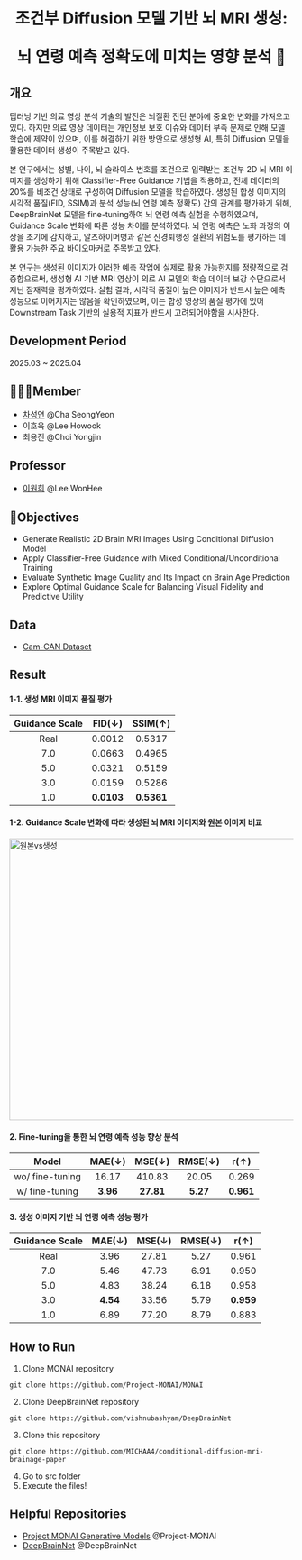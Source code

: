 <h1 align='center'>조건부 Diffusion 모델 기반 뇌 MRI 생성:
  
  뇌 연령 예측 정확도에 미치는 영향 분석 🧠</h1>

## 개요

딥러닝 기반 의료 영상 분석 기술의 발전은 뇌질환 진단 분야에 중요한 변화를 가져오고 있다. 하지만 의료 영상 데이터는 개인정보 보호 이슈와 데이터 부족 문제로 인해 모델 학습에 제약이 있으며, 이를 해결하기 위한 방안으로 생성형 AI, 특히 Diffusion 모델을 활용한 데이터 생성이 주목받고 있다.

본 연구에서는 성별, 나이, 뇌 슬라이스 번호를 조건으로 입력받는 조건부 2D 뇌 MRI 이미지를 생성하기 위해 Classifier-Free Guidance 기법을 적용하고, 전체 데이터의 20%를 비조건 상태로 구성하여 Diffusion 모델을 학습하였다. 생성된 합성 이미지의 시각적 품질(FID, SSIM)과 분석 성능(뇌 연령 예측 정확도) 간의 관계를 평가하기 위해, DeepBrainNet 모델을 fine-tuning하여 뇌 연령 예측 실험을 수행하였으며, Guidance Scale 변화에 따른 성능 차이를 분석하였다. 뇌 연령 예측은 노화 과정의 이상을 조기에 감지하고, 알츠하이머병과 같은 신경퇴행성 질환의 위험도를 평가하는 데 활용 가능한 주요 바이오마커로 주목받고 있다.

본 연구는 생성된 이미지가 이러한 예측 작업에 실제로 활용 가능한지를 정량적으로 검증함으로써, 생성형 AI 기반 MRI 영상이 의료 AI 모델의 학습 데이터 보강 수단으로서 지닌 잠재력을 평가하였다. 실험 결과, 시각적 품질이 높은 이미지가 반드시 높은 예측 성능으로 이어지지는 않음을 확인하였으며, 이는 합성 영상의 품질 평가에 있어 Downstream Task 기반의 실용적 지표가 반드시 고려되어야함을 시사한다.


## Development Period
2025.03 ~ 2025.04

## 👩🏻‍💻Member
<ul>
  <li><a href="https://github.com/MICHAA4">차성연</a> @Cha SeongYeon</li>
  <li>이호욱</a> @Lee Howook</li>
  <li>최용진</a> @Choi Yongjin</li>
</ul>

## Professor
<ul>
 <li><a href="https://wonhee-lee.github.io/">이원희</a> @Lee WonHee</li>
</ul>

## 📌Objectives
<ul>
 <li>Generate Realistic 2D Brain MRI Images Using Conditional Diffusion Model</li>
 <li>Apply Classifier-Free Guidance with Mixed Conditional/Unconditional Training</li>
 <li>Evaluate Synthetic Image Quality and Its Impact on Brain Age Prediction</li>
 <li>Explore Optimal Guidance Scale for Balancing Visual Fidelity and Predictive Utility</li>
</ul>

## Data
<ul>
  <li><a href="https://camcan-archive.mrc-cbu.cam.ac.uk/dataaccess/">Cam-CAN Dataset</a></li>
</ul>

## Result
#### 1-1. 생성 MRI 이미지 품질 평가

|Guidance Scale|FID(↓)|SSIM(↑)|
|:---:|:---:|:---:|
|Real|0.0012|0.5317|
|7.0|0.0663|0.4965|
|5.0|0.0321|0.5159|
|3.0|0.0159|0.5286|
|1.0|**0.0103**|**0.5361**|

#### 1-2. Guidance Scale 변화에 따라 생성된 뇌 MRI 이미지와 원본 이미지 비교
<img width="600" height="500" alt="원본vs생성" src="https://github.com/user-attachments/assets/7afffbcd-2f9a-4167-a8eb-40f02f093275" />



#### 2. Fine-tuning을 통한 뇌 연령 예측 성능 향상 분석

|Model|MAE(↓)|MSE(↓)|RMSE(↓)|r(↑)|
|:---:|:----:|:----:|:----:|:----:|
|wo/ fine-tuning|16.17|410.83|20.05|0.269|
|w/ fine-tuning|**3.96**|**27.81**|**5.27**|**0.961**|


#### 3. 생성 이미지 기반 뇌 연령 예측 성능 평가

|Guidance Scale|MAE(↓)|MSE(↓)|RMSE(↓)|r(↑)|
|:---:|:----:|:----:|:----:|:----:|
|Real|3.96|27.81|5.27|0.961|
|7.0|5.46|47.73|6.91|0.950|
|5.0|4.83|38.24|6.18|0.958|
|3.0|**4.54**|33.56|5.79|**0.959**|
|1.0|6.89|77.20|8.79|0.883|

## How to Run
1. Clone MONAI repository
```
git clone https://github.com/Project-MONAI/MONAI
```
2. Clone DeepBrainNet repository
```
git clone https://github.com/vishnubashyam/DeepBrainNet
```
3. Clone this repository
```
git clone https://github.com/MICHAA4/conditional-diffusion-mri-brainage-paper
```
4. Go to src folder
5. Execute the files!

## Helpful Repositories
<ul>
  <li><a href="https://github.com/Project-MONAI/GenerativeModels">Project MONAI Generative Models</a> @Project-MONAI</li>
<li><a href="https://github.com/vishnubashyam/DeepBrainNet">DeepBrainNet</a> @DeepBrainNet</li>
</ul>
